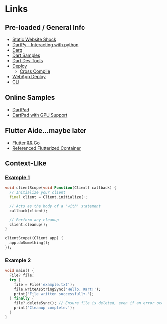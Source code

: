 # Links

## Pre-loaded / General Info
* [Static Website Shock](https://staticshock.io/guides/quickstart/)
* [DartPy - Interacting with python](https://pub.dev/packages/dartpy)
* [Darq](https://pub.dev/packages/darq)
* [Dart Samples](https://github.com/dart-lang/samples)
* [Dart Dev Tools](https://dart.dev/tools)
* [Deploy](https://dart.dev/tools/dart-compile)
    * [Cross Compile](https://dart.dev/tools/dart-compile#cross-compilation-exe)
* [WebApp Deploy](http://dart.dev/web/deployment)
* [CLI](https://dart.dev/tutorials/server/cmdline)

## Online Samples
* [DartPad](https://dartpad.dev/)
* [DartPad with GPU Support](https://dartpad.thermion.dev/)

## Flutter Aide...maybe later
* [Flutter && Go](https://github.com/csnewman/flutter-go-bridge/tree/master)
* [Referenced Flutterized Container](https://gist.github.com/chardskarth/2f7f5eb0476001e84cc571d3511b7119)


## Context-Like

### [Example 1](https://stackoverflow.com/questions/59427601/what-is-equivalent-to-python-with-statement-in-dart)

```dart
void clientScope(void Function(Client) callback) {
  // Initialize your client
  final client = Client.initialize();

  // Acts as the body of a 'with' statement
  callback(client);

  // Perform any cleanup
  client.cleanup();
}
```

```dart
clientScope((Client app) {
  app.doSomething();
});
```

### Example 2

```dart
void main() {
  File? file;
  try {
    file = File('example.txt');
    file.writeAsStringSync('Hello, Dart!');
    print('File written successfully.');
  } finally {
    file?.deleteSync(); // Ensure file is deleted, even if an error occurred
    print('Cleanup complete.');
  }
}
```